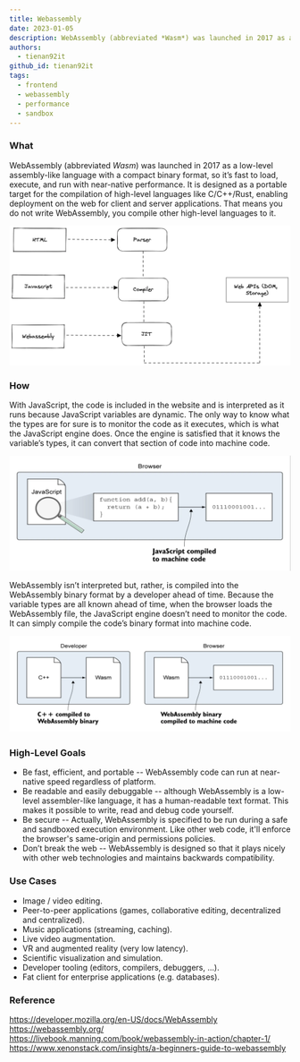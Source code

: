 ```yaml
---
title: Webassembly
date: 2023-01-05
description: WebAssembly (abbreviated *Wasm*) was launched in 2017 as a low-level assembly-like language with a compact binary format, so it’s fast to load, execute, and run with near-native performance.
authors:
  - tienan92it
github_id: tienan92it
tags:
  - frontend
  - webassembly
  - performance
  - sandbox
---
```


### What

WebAssembly (abbreviated *Wasm*) was launched in 2017 as a low-level assembly-like language with a compact binary format, so it’s fast to load, execute, and run with near-native performance. It is designed as a portable target for the compilation of high-level languages like C/C++/Rust, enabling deployment on the web for client and server applications. That means you do not write WebAssembly, you compile other high-level languages to it.

![](assets/webassembly_wasm-architecture.webp)

### How

With JavaScript, the code is included in the website and is interpreted as it runs because JavaScript variables are dynamic. The only way to know what the types are for sure is to monitor the code as it executes, which is what the JavaScript engine does. Once the engine is satisfied that it knows the variable’s types, it can convert that section of code into machine code.

![](assets/webassembly_wasm-js-how-it-work.webp)

WebAssembly isn’t interpreted but, rather, is compiled into the WebAssembly binary format by a developer ahead of time. Because the variable types are all known ahead of time, when the browser loads the WebAssembly file, the JavaScript engine doesn’t need to monitor the code. It can simply compile the code’s binary format into machine code.

![](assets/webassembly_wasm-how-it-works.webp)

### High-Level Goals

- Be fast, efficient, and portable -- WebAssembly code can run at near-native speed regardless of platform.
- Be readable and easily debuggable -- although WebAssembly is a low-level assembler-like language, it has a human-readable text format. This makes it possible to write, read and debug code yourself.
- Be secure -- Actually, WebAssembly is specified to be run during a safe and sandboxed execution environment. Like other web code, it'll enforce the browser's same-origin and permissions policies.
- Don’t break the web -- WebAssembly is designed so that it plays nicely with other web technologies and maintains backwards compatibility.

### Use Cases

- Image / video editing.
- Peer-to-peer applications (games, collaborative editing, decentralized and centralized).
- Music applications (streaming, caching).
- Live video augmentation.
- VR and augmented reality (very low latency).
- Scientific visualization and simulation.
- Developer tooling (editors, compilers, debuggers, …).
- Fat client for enterprise applications (e.g. databases).

### Reference

https://developer.mozilla.org/en-US/docs/WebAssembly https://webassembly.org/ https://livebook.manning.com/book/webassembly-in-action/chapter-1/ https://www.xenonstack.com/insights/a-beginners-guide-to-webassembly
